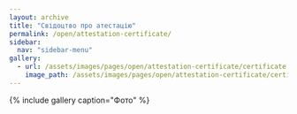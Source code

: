 ```yaml
---
layout: archive
title: "Свідоцтво про атестацію"
permalink: /open/attestation-certificate/
sidebar:
  nav: "sidebar-menu"
gallery:
  - url: /assets/images/pages/open/attestation-certificate/certificate.jpg
    image_path: /assets/images/pages/open/attestation-certificate/certificate.jpg
---
```


{% include gallery caption="Фото" %}
